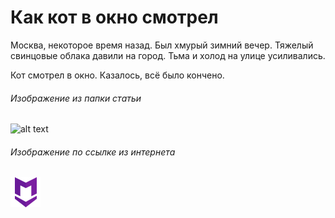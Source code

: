 # Как кот в окно смотрел

Москва, некоторое время назад. Был хмурый зимний вечер.
Тяжелый свинцовые облака давили на город. Тьма и холод на улице усиливались.

Кот смотрел в окно. Казалось, всё было кончено.

###### Изображение из папки статьи
![alt text]({{$baseuri}}/myfaq/cats/cat/cat.jpg "Кот смотрит в окно")

###### Изображение по ссылке из интернета
![alt text](https://github.com/adam-p/markdown-here/raw/master/src/common/images/icon48.png "Кот смотрит в окно")


